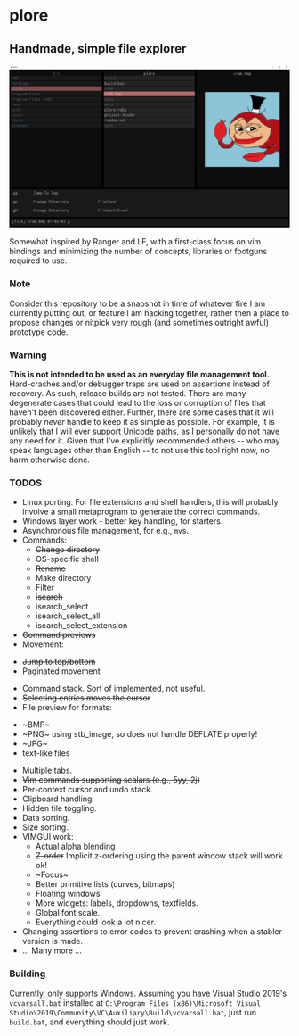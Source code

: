 # plore
## Handmade, simple file explorer
![plore 0.1.2](docs/plore-v-0-1-2.png)

Somewhat inspired by Ranger and LF, with a first-class focus on vim bindings and minimizing the number of concepts, libraries or footguns required to use.

### Note
Consider this repository to be a snapshot in time of whatever fire I am currently putting out, or feature I am hacking together, rather then a place to propose changes or nitpick very rough (and sometimes outright awful) prototype code.

### Warning 
**This is not intended to be used as an everyday file management tool.**.
Hard-crashes and/or debugger traps are used on assertions instead of recovery. As such, release builds are not tested.
There are many degenerate cases that could lead to the loss or corruption of files that haven't been discovered either.
Further, there are some cases that it will probably *never* handle to keep it as simple as possible. 
For example, it is unlikely that I will ever support Unicode paths, as I personally do not have any need for it. Given that I've explicitly recommended others -- who may speak languages other than English -- to not use this tool right now, no harm otherwise done.

### TODOS
* Linux porting.
  For file extensions and shell handlers, this will probably involve a small metaprogram to generate the correct commands.
* Windows layer work - better key handling, for starters.
* Asynchronous file management, for e.g., `mv`s.
* Commands:
   - ~~Change directory~~
   - OS-specific shell
   - ~~Rename~~
   - Make directory
   - Filter
   - ~~isearch~~
   - isearch_select
   - isearch_select_all
   - isearch_select_extension
* ~~Command previews~~
* Movement:
- ~~Jump to top/bottom~~
- Paginated movement
* Command stack. Sort of implemented, not useful.
* ~~Selecting entries moves the cursor~~
* File preview for formats:
- ~BMP~
- ~PNG~ using stb_image, so does not handle DEFLATE properly!
- ~JPG~
- text-like files
* Multiple tabs.
* ~~Vim commands supporting scalars (e.g., 5yy, 2j)~~
* Per-context cursor and undo stack.
* Clipboard handling.
* Hidden file toggling.
* Data sorting.
* Size sorting.
* VIMGUI work:
   - Actual alpha blending 
   - ~~Z-order~~ Implicit z-ordering using the parent window stack will work ok!
   - ~Focus~
   - Better primitive lists (curves, bitmaps)
   - Floating windows
   - More widgets: labels, dropdowns, textfields.
   - Global font scale.
   - Everything could look a lot nicer.
* Changing assertions to error codes to prevent crashing when a stabler version is made.
* ... Many more ...

### Building
Currently, only supports Windows. 
Assuming you have Visual Studio 2019's `vcvarsall.bat` installed at `C:\Program Files (x86)\Microsoft Visual Studio\2019\Community\VC\Auxiliary\Build\vcvarsall.bat`, just run `build.bat`, and everything should just work.
